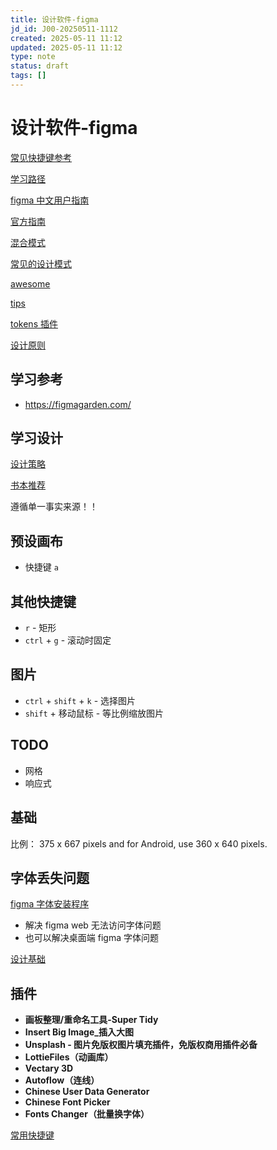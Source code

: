 ```yaml
---
title: 设计软件-figma
jd_id: J00-20250511-1112
created: 2025-05-11 11:12
updated: 2025-05-11 11:12
type: note
status: draft
tags: []
---
```


# 设计软件-figma


[常见快捷键参考](https://designtools.app/figma/64313af5-9847-43ab-8184-360232c48270)

[学习路径](https://www.figma.cool/learning-paths)

[figma 中文用户指南](https://figmachina.com/guide/)

[官方指南](https://help.figma.com/hc/en-us)

[混合模式](https://blog.logrocket.com/ux-design/figma-blend-modes/?ref=dailydev)

[常见的设计模式](https://ui-patterns.com/)

[awesome](https://github.com/react-figma/awesome-figma)

[tips](https://awesomefigtips.com/tips)

[tokens 插件](https://docs.tokens.studio/available-tokens/color-tokens)

[设计原则](https://principles.design/)

## 学习参考

- https://figmagarden.com/

## 学习设计

[设计策略](https://thedesignsystem.guide/where-to-start)

[书本推荐](https://thedesignsystem.guide/collaboration)

遵循单一事实来源！！

## 预设画布

- 快捷键 `a`

## 其他快捷键

- `r` - 矩形
- `ctrl` + `g` - 滚动时固定

## 图片

- `ctrl` + `shift` + `k`  - 选择图片
- `shift` + 移动鼠标 - 等比例缩放图片

## TODO

- 网格
- 响应式

## 基础

比例： 375 x 667 pixels and for Android, use 360 x 640 pixels.

## 字体丢失问题

[figma 字体安装程序](https://www.figma.com/downloads/)

- 解决 figma web 无法访问字体问题
- 也可以解决桌面端 figma 字体问题

[设计基础](https://www.notion.so/2bcc6c9ac91b404d847a2b56f18e2bf8?pvs=21)

## 插件

- **画板整理/重命名工具-Super Tidy**
- **Insert Big Image_插入大图**
- **Unsplash - 图片免版权图片填充插件，免版权商用插件必备**
- **LottieFiles（动画库）**
- **Vectary 3D**
- **Autoflow（连线）**
- **Chinese User Data Generator**
- **Chinese Font Picker**
- **Fonts Changer（批量换字体）**

[常用快捷键](https://www.notion.so/064695e8abf34c298d68bd37544c82a7?pvs=21)

 

